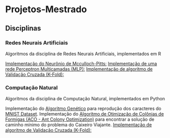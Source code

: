 # Projetos-Mestrado

## Disciplinas

###  Redes Neurais Artificiais

Algoritmos da disciplina de Redes Neurais Artificiais, implementados em R

[Implementação do Neurônio de Mcculloch-Pitts:](/Redes%20Neurais/Neuronios.ipynb)
[Implementação de uma rede Perceptron Multicamadas (MLP):](/Redes%20Neurais/MLP.ipynb)
[Implementação de algoritmo de Validação Cruzada (K-Fold):](/Redes%20Neurais/Kfold%20e%20Validação.ipynb)

###  Computação Natural

Algoritmos da disciplina de Computação Natural, implementados em Python

Implementação do [Algoritmo Genético](/Computação%20Natural/Algoritmo%20Genético.ipynb) para reprodução dos caracteres do [MNIST Dataset](https://www.nist.gov/node/1298471/emnist-dataset).
Implementação do [Algoritmo de Otimização de Colônias de Formigas (ACO - Ant Colony Optimization)](/Computação%20Natural/ACO-Spark.ipynb) para encontrar a solução de caminho mínimo do problema do Caixeiro Viajante. 
[Implementação de algoritmo de Validação Cruzada (K-Fold):](/Computação%20Natural/Kfold%20e%20Validação.ipynb)
